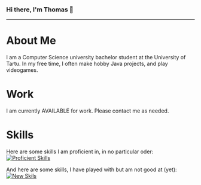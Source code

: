 ### Hi there, I'm Thomas 👋

<!--
**UnfamousThomas/UnfamousThomas** is a ✨ _special_ ✨ repository because its `README.md` (this file) appears on your GitHub profile.

Here are some ideas to get you started:

- 🔭 I’m currently working on ...
- 🌱 I’m currently learning ...
- 👯 I’m looking to collaborate on ...
- 🤔 I’m looking for help with ...
- 💬 Ask me about ...
- 📫 How to reach me: ...
- 😄 Pronouns: ...
- ⚡ Fun fact: ...
-->
----------------------------------------
# About Me
I am a Computer Science university bachelor student at the University of Tartu. In my free time, I often make hobby Java projects, and play videogames.

# Work
I am currently AVAILABLE for work. Please contact me as needed.

# Skills
Here are some skills I am proficient in, in no particular oder:
[![Proficient Skills](https://skillicons.dev/icons?i=html,atom,azure,bash,discord,bots,docker,git,github,githubactions,gitlab,gradle,idea,java,jenkins,kubernetes,linkedin,mysql,mongodb,maven,postgres,py,redis,stackoverflow)](https://skillicons.dev)

And here are some skills, I have played with but am not good at (yet):
[![New Skils](https://skillicons.dev/icons?i=js,css,aws,cpp,cloudflare,cmake,flutter,gcp,grafana,heroku,kotlin,lua,nodejs,openstack,postgres,planetscale,powershell,prometheus)](https://skillicons.dev)

